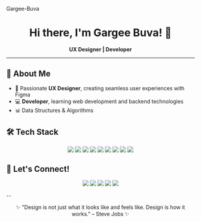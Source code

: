 Gargee-Buva
<h1 align="center">Hi there, I'm Gargee Buva! 👋</h1>

<p align="center">
  <b>UX Designer | Developer</b>
</p>

---

## 🚀 About Me

- 🎨 Passionate **UX Designer**, creating seamless user experiences with Figma
- 💻 **Developer**, learning web development and backend technologies
- 📊 Data Structures & Algorithms


## 🛠️ Tech Stack

<p align="center">
  <img src="https://img.shields.io/badge/Java-ED8B00?style=for-the-badge&logo=java&logoColor=white" />
  <img src="https://img.shields.io/badge/JavaScript-F7DF1E?style=for-the-badge&logo=javascript&logoColor=black" />
  <img src="https://img.shields.io/badge/HTML5-E34F26?style=for-the-badge&logo=html5&logoColor=white" />
  <img src="https://img.shields.io/badge/CSS3-1572B6?style=for-the-badge&logo=css3&logoColor=white" />
  <img src="https://img.shields.io/badge/React-61DAFB?style=for-the-badge&logo=react&logoColor=black" />
  <img src="https://img.shields.io/badge/MySQL-4479A1?style=for-the-badge&logo=mysql&logoColor=white" />
  <img src="https://img.shields.io/badge/MongoDB-4EA94B?style=for-the-badge&logo=mongodb&logoColor=white" />
  <img src="https://img.shields.io/badge/Figma-F24E1E?style=for-the-badge&logo=figma&logoColor=white" />
  <img src="https://img.shields.io/badge/Git-F05032?style=for-the-badge&logo=git&logoColor=white" />
</p>
 

## 🌱 Let's Connect!

<p align="center"> <a href="https://www.linkedin.com/in/gargeebuva/"><img src="https://img.shields.io/badge/LinkedIn-0077B5?style=for-the-badge&logo=linkedin&logoColor=white" /></a> <a href="https://your-portfolio.com"><img src="https://img.shields.io/badge/Portfolio-000000?style=for-the-badge&logo=web&logoColor=white" /></a> <a href="https://twitter.com/yourhandle"><img src="https://img.shields.io/badge/Twitter-1DA1F2?style=for-the-badge&logo=twitter&logoColor=white" /></a> <a href="https://www.notion.so/yournotionpage"><img src="https://img.shields.io/badge/Notion-000000?style=for-the-badge&logo=notion&logoColor=white" /></a> <a href="mailto:your.email@gmail.com"><img src="https://img.shields.io/badge/Email-D14836?style=for-the-badge&logo=gmail&logoColor=white" /></a> </p>
--

<p align="center">✨ "Design is not just what it looks like and feels like. Design is how it works." – Steve Jobs ✨</p>
